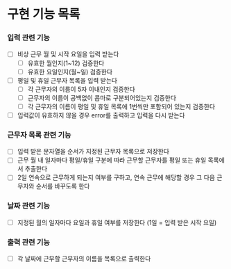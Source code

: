 # 구현 기능 목록

### 입력 관련 기능
- [ ] 비상 근무 월 및 시작 요일을 입력 받는다
  - [ ] 유효한 월인지(1~12) 검증한다
  - [ ] 유효한 요일인지(월~일) 검증한다
- [ ] 평일 및 휴일 근무자 목록을 입력 받는다
  - [ ] 각 근무자의 이름이 5자 이내인지 검증한다
  - [ ] 근무자의 이름이 공백없이 콤마로 구분되어있는지 검증한다
  - [ ] 각 근무자의 이름이 평일 및 휴일 목록에 1번씩만 포함되어 있는지 검증한다
- [ ] 입력값이 유효하지 않을 경우 error를 출력하고 입력을 다시 받는다

### 근무자 목록 관련 기능
- [ ] 입력 받은 문자열을 순서가 지정된 근무자 목록으로 저장한다
- [ ] 근무 월 내 일자마다 평일/휴일 구분에 따라 근무할 근무자를 평일 또는 휴일 목록에서 추출한다
- [ ] 2일 연속으로 근무하게 되는지 여부를 구하고, 연속 근무에 해당할 경우 그 다음 근무자와 순서를 바꾸도록 한다

### 날짜 관련 기능
- [ ] 지정된 월의 일자마다 요일과 휴일 여부를 저장한다 (1일 = 입력 받은 시작 요일)

### 출력 관련 기능
- [ ] 각 날짜에 근무할 근무자의 이름을 목록으로 출력한다